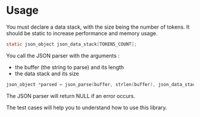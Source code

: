 # Usage

You must declare a data stack, with the size being the number of tokens. It should be static to increase performance and memory usage.

 ```C
static json_object json_data_stack[TOKENS_COUNT];
```

You call the JSON parser with the arguments :
- the buffer (the string to parse) and its length
- the data stack and its size

 ```C
json_object *parsed = json_parse(buffer, strlen(buffer), json_data_stack, sizeof(json_data_stack) / sizeof(json_object));
```

The JSON parser will return NULL if an error occurs.

The test cases will help you to understand how to use this library.